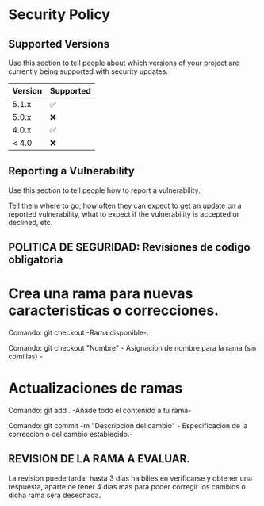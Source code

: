 # Security Policy

## Supported Versions

Use this section to tell people about which versions of your project are
currently being supported with security updates.

| Version | Supported          |
| ------- | ------------------ |
| 5.1.x   | :white_check_mark: |
| 5.0.x   | :x:                |
| 4.0.x   | :white_check_mark: |
| < 4.0   | :x:                |

## Reporting a Vulnerability

Use this section to tell people how to report a vulnerability.

Tell them where to go, how often they can expect to get an update on a
reported vulnerability, what to expect if the vulnerability is accepted or
declined, etc.

## POLITICA DE SEGURIDAD: Revisiones de codigo obligatoria

# Crea una rama para nuevas caracteristicas o correcciones.

  Comando: git checkout -Rama disponible-.
  
  Comando: git checkout "Nombre" - Asignacion de nombre para la rama (sin comillas) -

# Actualizaciones de ramas
  Comando: git add . -Añade todo el contenido a tu rama-
  
  Comando: git commit -m "Descripcion del cambio" - Especificacion de la correccion o del cambio establecido.-

## REVISION DE LA RAMA A EVALUAR.

La revision puede tardar hasta 3 días ha bilies en verificarse y obtener una respuesta, aparte de tener 4 días mas para poder corregir los cambios o dicha rama  sera desechada.
 
